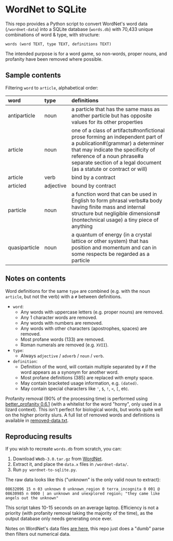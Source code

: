 # WordNet to SQLite

This repo provides a Python script to convert WordNet's word data (`/wordnet-data`) into a SQLite database (`words.db`) with 70,433 unique combinations of word & type, with structure:

```
words (word TEXT, type TEXT, definitions TEXT)
```

The intended purpose is for a word game, so non-words, proper nouns, and profanity have been removed where possible.

## Sample contents

Filtering `word` to `article`, alphabetical order:

| word          | type      | definitions                                                                                                                                                                                                                                                  |
| :------------ | :-------- | :----------------------------------------------------------------------------------------------------------------------------------------------------------------------------------------------------------------------------------------------------------- |
| antiparticle  | noun      | a particle that has the same mass as another particle but has opposite values for its other properties                                                                                                                                                       |
| article       | noun      | one of a class of artifacts#nonfictional prose forming an independent part of a publication#(grammar) a determiner that may indicate the specificity of reference of a noun phrase#a separate section of a legal document (as a statute or contract or will) |
| article       | verb      | bind by a contract                                                                                                                                                                                                                                           |
| articled      | adjective | bound by contract                                                                                                                                                                                                                                            |
| particle      | noun      | a function word that can be used in English to form phrasal verbs#a body having finite mass and internal structure but negligible dimensions#(nontechnical usage) a tiny piece of anything                                                                   |
| quasiparticle | noun      | a quantum of energy (in a crystal lattice or other system) that has position and momentum and can in some respects be regarded as a particle                                                                                                                 |

## Notes on contents

Word definitions for the same `type` are combined (e.g. with the noun `article`, but not the verb) with a `#` between definitions.

- `word`:
  - Any words with uppercase letters (e.g. proper nouns) are removed.
  - Any 1 character words are removed.
  - Any words with numbers are removed.
  - Any words with other characters (apostrophes, spaces) are removed.
  - Most profane words (133) are removed.
  - Roman numerals are removed (e.g. `XVII`).
- `type`:
  - Always `adjective` / `adverb` / `noun` / `verb`.
- `definition`:
  - Definition of the word, will contain multiple separated by `#` if the word appears as a synonym for another word.
  - Most profane definitions (385) are replaced with empty space.
  - May contain bracketed usage information, e.g. `(dated)`.
  - May contain special characters like `'`, `$`, `!`, `<`, `[`, etc.

Profanity removal (90% of the processing time) is performed using [better_profanity 0.6.1](https://github.com/snguyenthanh/better_profanity) (with a whitelist for the word "horny", only used in a lizard context). This isn't perfect for biological words, but works quite well on the higher priority slurs. A full list of removed words and definitions is available in [removed-data.txt](/notes/removed-data.txt).

## Reproducing results

If you wish to recreate `words.db` from scratch, you can:

1. Download `WNdb-3.0.tar.gz` from [WordNet](https://wordnet.princeton.edu/download/current-version).
2. Extract it, and place the `data.x` files in `/wordnet-data/`.
3. Run `py wordnet-to-sqlite.py`.

The raw data looks like this ("unknown" is the only valid noun to extract):

```
08632096 15 n 03 unknown 0 unknown_region 0 terra_incognita 0 001 @ 08630985 n 0000 | an unknown and unexplored region; "they came like angels out the unknown"
```

This script takes 10-15 seconds on an average laptop. Efficiency is not a priority (with profanity removal taking the majority of the time), as the output database only needs generating once ever.

Notes on WordNet's data files [are here](https://wordnet.princeton.edu/documentation/wndb5wn), this repo just does a "dumb" parse then filters out numerical data.
